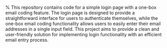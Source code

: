 % This repository contains code for a simple login page with a one-box email coding feature. The login page is designed to provide a straightforward interface for users to authenticate themselves, while the one-box email coding functionality allows users to easily enter their email addresses in a single input field. This project aims to provide a clean and user-friendly solution for implementing login functionality with an efficient email entry process.
